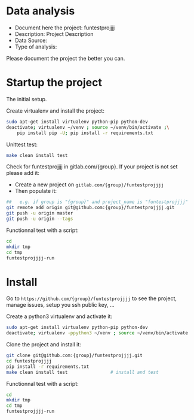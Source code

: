 # Data analysis
- Document here the project: funtestprojjjj
- Description: Project Description
- Data Source:
- Type of analysis:

Please document the project the better you can.

# Startup the project

The initial setup.

Create virtualenv and install the project:
```bash
sudo apt-get install virtualenv python-pip python-dev
deactivate; virtualenv ~/venv ; source ~/venv/bin/activate ;\
    pip install pip -U; pip install -r requirements.txt
```

Unittest test:
```bash
make clean install test
```

Check for funtestprojjjj in gitlab.com/{group}.
If your project is not set please add it:

- Create a new project on `gitlab.com/{group}/funtestprojjjj`
- Then populate it:

```bash
##   e.g. if group is "{group}" and project_name is "funtestprojjjj"
git remote add origin git@github.com:{group}/funtestprojjjj.git
git push -u origin master
git push -u origin --tags
```

Functionnal test with a script:

```bash
cd
mkdir tmp
cd tmp
funtestprojjjj-run
```

# Install

Go to `https://github.com/{group}/funtestprojjjj` to see the project, manage issues,
setup you ssh public key, ...

Create a python3 virtualenv and activate it:

```bash
sudo apt-get install virtualenv python-pip python-dev
deactivate; virtualenv -ppython3 ~/venv ; source ~/venv/bin/activate
```

Clone the project and install it:

```bash
git clone git@github.com:{group}/funtestprojjjj.git
cd funtestprojjjj
pip install -r requirements.txt
make clean install test                # install and test
```
Functionnal test with a script:

```bash
cd
mkdir tmp
cd tmp
funtestprojjjj-run
```
